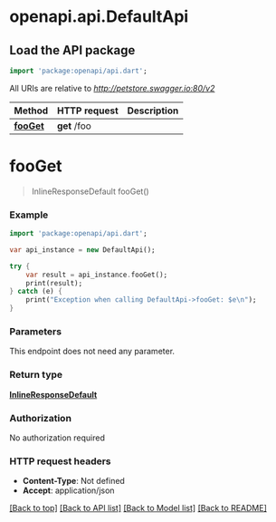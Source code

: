 # openapi.api.DefaultApi

## Load the API package
```dart
import 'package:openapi/api.dart';
```

All URIs are relative to *http://petstore.swagger.io:80/v2*

Method | HTTP request | Description
------------- | ------------- | -------------
[**fooGet**](DefaultApi.md#fooGet) | **get** /foo | 


# **fooGet**
> InlineResponseDefault fooGet()



### Example 
```dart
import 'package:openapi/api.dart';

var api_instance = new DefaultApi();

try { 
    var result = api_instance.fooGet();
    print(result);
} catch (e) {
    print("Exception when calling DefaultApi->fooGet: $e\n");
}
```

### Parameters
This endpoint does not need any parameter.

### Return type

[**InlineResponseDefault**](InlineResponseDefault.md)

### Authorization

No authorization required

### HTTP request headers

 - **Content-Type**: Not defined
 - **Accept**: application/json

[[Back to top]](#) [[Back to API list]](../README.md#documentation-for-api-endpoints) [[Back to Model list]](../README.md#documentation-for-models) [[Back to README]](../README.md)

